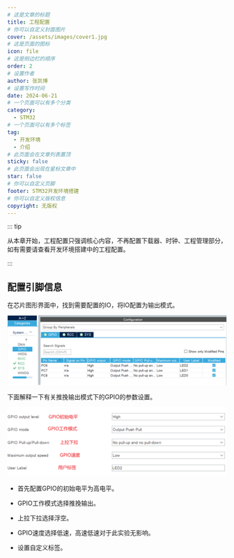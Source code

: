```yaml
---
# 这是文章的标题
title: 工程配置
# 你可以自定义封面图片
cover: /assets/images/cover1.jpg
# 这是页面的图标
icon: file
# 这是侧边栏的顺序
order: 2
# 设置作者
author: 张凯博
# 设置写作时间
date: 2024-06-21
# 一个页面可以有多个分类
category:
  - STM32
# 一个页面可以有多个标签
tag:
  - 开发环境
  - 介绍
# 此页面会在文章列表置顶
sticky: false
# 此页面会出现在星标文章中
star: false
# 你可以自定义页脚
footer: STM32开发环境搭建
# 你可以自定义版权信息
copyright: 无版权
---
```

::: tip

从本章开始，工程配置只强调核心内容，不再配置下载器、时钟、工程管理部分，如有需要请查看开发环境搭建中的工程配置。

:::

## 配置引脚信息
在芯片图形界面中，找到需要配置的IO，将IO配置为输出模式。

![LED引脚配置](../picture/2.LED/GPIO.png)

下面解释一下有关推挽输出模式下的GPIO的参数设置。

![GPIO配置信息](../picture/2.LED/GPIO详解.png)

* 首先配置GPIO的初始电平为高电平。

* GPIO工作模式选择推挽输出。

* 上拉下拉选择浮空。

* GPIO速度选择低速，高速低速对于此实验无影响。

* 设置自定义标签。



